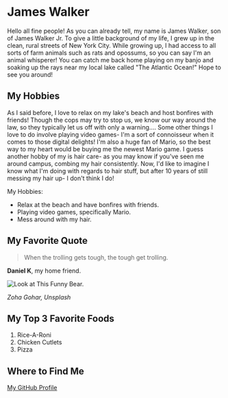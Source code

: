 # James Walker
Hello all fine people!  As you can already tell, my name is James Walker, son of James Walker Jr.  To give a little background of my life, I grew up in the clean, rural streets of New York City.  While growing up, I had access to all sorts of farm animals such as rats and opossums, so you can say I'm an animal whisperer!  You can catch me back home playing on my banjo and soaking up the rays near my local lake called "The Atlantic Ocean!"  Hope to see you around!

## My Hobbies
As I said before, I love to relax on my lake's beach and host bonfires with friends!  Though the cops may try to stop us, we know our way around the law, so they typically let us off with only a warning....  Some other things I love to do involve playing video games- I'm a sort of connoisseur when it comes to those digital delights!  I'm also a huge fan of Mario, so the best way to my heart would be buying me the newest Mario game.  I guess another hobby of my is hair care- as you may know if you've seen me around campus, combing my hair consistently.  Now, I'd like to imagine I know what I'm doing with regards to hair stuff, but after 10 years of still messing my hair up- I don't think I do!

My Hobbies:
+ Relax at the beach and have bonfires with friends.
+ Playing video games, specifically Mario.
+ Mess around with my hair.

## My Favorite Quote
> When the trolling gets tough, the tough get trolling.

**Daniel K**, my home friend.

![Look at This Funny Bear.](https://images.unsplash.com/photo-1756745679447-73e51d7afe4d?q=80&w=774&auto=format&fit=crop&ixlib=rb-4.1.0&ixid=M3wxMjA3fDB8MHxwaG90by1wYWdlfHx8fGVufDB8fHx8fA%3D%3D "Funny Bear")

*Zoha Gohar, Unsplash*

## My Top 3 Favorite Foods
1. Rice-A-Roni
2. Chicken Cutlets
3. Pizza

## Where to Find Me
[My GitHub Profile](https://github.com/JWalker518/cs3017-f25)

